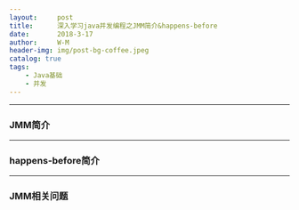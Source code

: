```yaml
---
layout:     post
title:      深入学习java并发编程之JMM简介&happens-before
date:       2018-3-17
author:     W-M
header-img: img/post-bg-coffee.jpeg
catalog: true
tags:
    - Java基础
    - 并发
---
```


_ _ _
### **JMM简介**  

_ _ _
### **happens-before简介**  

_ _ _
### **JMM相关问题**  